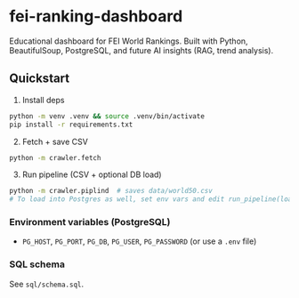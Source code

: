 # fei-ranking-dashboard
Educational dashboard for FEI World Rankings. Built with Python, BeautifulSoup, PostgreSQL, and future AI insights (RAG, trend analysis).

## Quickstart

1) Install deps
```bash
python -m venv .venv && source .venv/bin/activate
pip install -r requirements.txt
```

2) Fetch + save CSV
```bash
python -m crawler.fetch
```

3) Run pipeline (CSV + optional DB load)
```bash
python -m crawler.piplind  # saves data/world50.csv
# To load into Postgres as well, set env vars and edit run_pipeline(load_db=True)
```

### Environment variables (PostgreSQL)
- `PG_HOST`, `PG_PORT`, `PG_DB`, `PG_USER`, `PG_PASSWORD` (or use a `.env` file)

### SQL schema
See `sql/schema.sql`.
